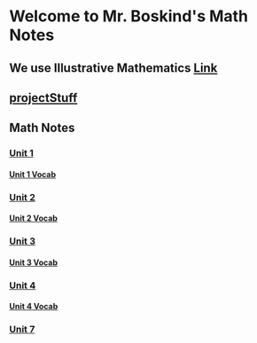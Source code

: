 # Welcome to Mr. Boskind's Math Notes
## We use Illustrative Mathematics [Link](https://im.kendallhunt.com/MS/students/3/index.html)


## [projectStuff](miscStuff/projectStuff.md)

## Math Notes
###  [Unit 1](Unit1/Unit1.md)
#### [Unit 1 Vocab](Unit1/Unit1Vocab.md)
### [Unit 2](Unit2/Unit2.md)
#### [Unit 2 Vocab](Unit2/Unit2Vocab.md)
### [Unit 3](Unit3/Unit3.md)
#### [Unit 3 Vocab](Unit3/Unit3Vocab.md)
### [Unit 4](Unit4/Unit4.md)
#### [Unit 4 Vocab](Unit4/unit4vocab.md)

### [Unit 7](Unit7/Unit7.md)